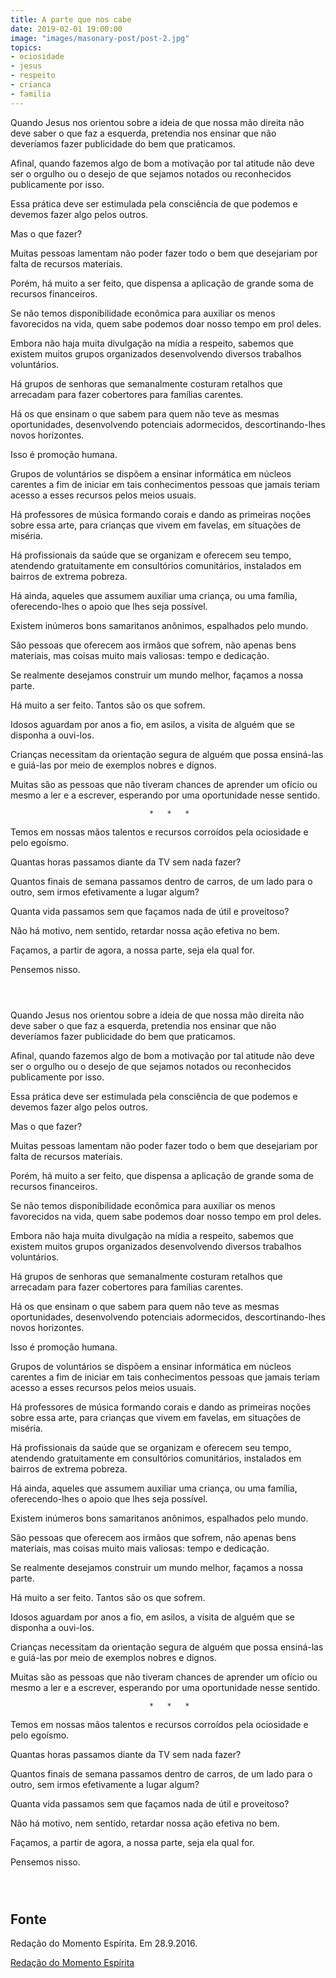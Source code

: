 ```yaml
---
title: A parte que nos cabe
date: 2019-02-01 19:00:00
image: "images/masonary-post/post-2.jpg"
topics: 
- ociosidade
- jesus
- respeito
- crianca
- familia
---
```


Quando Jesus nos orientou sobre a ideia de que nossa mão direita não deve saber
o que faz a esquerda, pretendia nos ensinar que não deveríamos fazer
publicidade do bem que praticamos.

Afinal, quando fazemos algo de bom a motivação por tal atitude não deve ser o
orgulho ou o desejo de que sejamos notados ou reconhecidos publicamente por
isso.

Essa prática deve ser estimulada pela consciência de que podemos e devemos
fazer algo pelos outros.

Mas o que fazer?

Muitas pessoas lamentam não poder fazer todo o bem que desejariam por falta de
recursos materiais.

Porém, há muito a ser feito, que dispensa a aplicação de grande soma de
recursos financeiros.

Se não temos disponibilidade econômica para auxiliar os menos favorecidos na
vida, quem sabe podemos doar nosso tempo em prol deles.

Embora não haja muita divulgação na mídia a respeito, sabemos que existem
muitos grupos organizados desenvolvendo diversos trabalhos voluntários.

Há grupos de senhoras que semanalmente costuram retalhos que arrecadam para
fazer cobertores para famílias carentes.

Há os que ensinam o que sabem para quem não teve as mesmas oportunidades,
desenvolvendo potenciais adormecidos, descortinando-lhes novos horizontes.

Isso é promoção humana.

Grupos de voluntários se dispõem a ensinar informática em núcleos carentes a
fim de iniciar em tais conhecimentos pessoas que jamais teriam acesso a esses
recursos pelos meios usuais.

Há professores de música formando corais e dando as primeiras noções sobre essa
arte, para crianças que vivem em favelas, em situações de miséria.

Há profissionais da saúde que se organizam e oferecem seu tempo, atendendo
gratuitamente em consultórios comunitários, instalados em bairros de extrema
pobreza.

Há ainda, aqueles que assumem auxiliar uma criança, ou uma família,
oferecendo-lhes o apoio que lhes seja possível.

Existem inúmeros bons samaritanos anônimos, espalhados pelo mundo.

São pessoas que oferecem aos irmãos que sofrem, não apenas bens materiais, mas
coisas muito mais valiosas: tempo e dedicação.

Se realmente desejamos construir um mundo melhor, façamos a nossa parte.

Há muito a ser feito. Tantos são os que sofrem.

Idosos aguardam por anos a fio, em asilos, a visita de alguém que se disponha a
ouvi-los.

Crianças necessitam da orientação segura de alguém que possa ensiná-las e
guiá-las por meio de exemplos nobres e dignos.

Muitas são as pessoas que não tiveram chances de aprender um ofício ou mesmo a
ler e a escrever, esperando por uma oportunidade nesse sentido.

                                   *   *   *

Temos em nossas mãos talentos e recursos corroídos pela ociosidade e pelo
egoísmo.

Quantas horas passamos diante da TV sem nada fazer?

Quantos finais de semana passamos dentro de carros, de um lado para o outro,
sem irmos efetivamente a lugar algum?

Quanta vida passamos sem que façamos nada de útil e proveitoso?

Não há motivo, nem sentido, retardar nossa ação efetiva no bem.

Façamos, a partir de agora, a nossa parte, seja ela qual for.

Pensemos nisso.

                                                                               

Quando Jesus nos orientou sobre a ideia de que nossa mão direita não deve saber
o que faz a esquerda, pretendia nos ensinar que não deveríamos fazer
publicidade do bem que praticamos.

Afinal, quando fazemos algo de bom a motivação por tal atitude não deve ser o
orgulho ou o desejo de que sejamos notados ou reconhecidos publicamente por
isso.

Essa prática deve ser estimulada pela consciência de que podemos e devemos
fazer algo pelos outros.

Mas o que fazer?

Muitas pessoas lamentam não poder fazer todo o bem que desejariam por falta de
recursos materiais.

Porém, há muito a ser feito, que dispensa a aplicação de grande soma de
recursos financeiros.

Se não temos disponibilidade econômica para auxiliar os menos favorecidos na
vida, quem sabe podemos doar nosso tempo em prol deles.

Embora não haja muita divulgação na mídia a respeito, sabemos que existem
muitos grupos organizados desenvolvendo diversos trabalhos voluntários.

Há grupos de senhoras que semanalmente costuram retalhos que arrecadam para
fazer cobertores para famílias carentes.

Há os que ensinam o que sabem para quem não teve as mesmas oportunidades,
desenvolvendo potenciais adormecidos, descortinando-lhes novos horizontes.

Isso é promoção humana.

Grupos de voluntários se dispõem a ensinar informática em núcleos carentes a
fim de iniciar em tais conhecimentos pessoas que jamais teriam acesso a esses
recursos pelos meios usuais.

Há professores de música formando corais e dando as primeiras noções sobre essa
arte, para crianças que vivem em favelas, em situações de miséria.

Há profissionais da saúde que se organizam e oferecem seu tempo, atendendo
gratuitamente em consultórios comunitários, instalados em bairros de extrema
pobreza.

Há ainda, aqueles que assumem auxiliar uma criança, ou uma família,
oferecendo-lhes o apoio que lhes seja possível.

Existem inúmeros bons samaritanos anônimos, espalhados pelo mundo.

São pessoas que oferecem aos irmãos que sofrem, não apenas bens materiais, mas
coisas muito mais valiosas: tempo e dedicação.

Se realmente desejamos construir um mundo melhor, façamos a nossa parte.

Há muito a ser feito. Tantos são os que sofrem.

Idosos aguardam por anos a fio, em asilos, a visita de alguém que se disponha a
ouvi-los.

Crianças necessitam da orientação segura de alguém que possa ensiná-las e
guiá-las por meio de exemplos nobres e dignos.

Muitas são as pessoas que não tiveram chances de aprender um ofício ou mesmo a
ler e a escrever, esperando por uma oportunidade nesse sentido.

                                   *   *   *

Temos em nossas mãos talentos e recursos corroídos pela ociosidade e pelo
egoísmo.

Quantas horas passamos diante da TV sem nada fazer?

Quantos finais de semana passamos dentro de carros, de um lado para o outro,
sem irmos efetivamente a lugar algum?

Quanta vida passamos sem que façamos nada de útil e proveitoso?

Não há motivo, nem sentido, retardar nossa ação efetiva no bem.

Façamos, a partir de agora, a nossa parte, seja ela qual for.

Pensemos nisso.

                                                                               
## Fonte
Redação do Momento Espírita.
Em 28.9.2016.

[Redação do Momento Espírita](http://www.momento.com.br/pt/ler_texto.php?id=1100)
